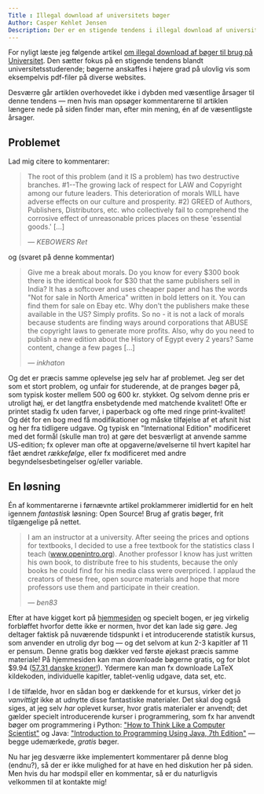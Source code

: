 ```yaml
---
Title : Illegal download af universitets bøger
Author: Casper Kehlet Jensen
Description: Der er en stigende tendens i illegal download af universitetsbøger på nettet. Men hvad er årsagen? Og er der løsninger til at modvirke denne tendens?
---
```


For nyligt læste jeg følgende artikel
[om illegal download af bøger til brug på Universitet](http://www.washingtonpost.com/blogs/answer-sheet/wp/2014/09/17/more-students-are-illegally-downloading-college-textbooks-for-free/).
Den sætter fokus på en stigende tendens blandt universitetsstuderende; bøgerne
anskaffes i højere grad på ulovlig vis som eksempelvis pdf-filer på diverse
websites.

Desværre går artiklen overhovedet ikke i dybden med væsentlige årsager til denne
tendens &mdash; men hvis man opsøger kommentarerne til artiklen længere nede
på siden finder man, efter min mening, én af de væsentligste årsager.

## Problemet
Lad mig citere to kommentarer:

> The root of this problem (and it IS a problem) has two destructive branches.
> \#1--The growing lack of respect for LAW and Copyright among our future
> leaders. This deterioration of morals WILL have adverse effects on our culture
> and prosperity. \#2) GREED of Authors, Publishers, Distributors, etc. who
> collectively fail to comprehend the corrosive effect of unreasonable prices
> places on these 'essential goods.' [...]
> 
> &mdash; <cite>KEBOWERS Ret</cite>

og (svaret på denne kommentar)

> Give me a break about morals. Do you know for every $300 book there is the
> identical book for $30 that the same publishers sell in India? It has a
> softcover and uses cheaper paper and has the words "Not for sale in North
> America" written in bold letters on it. You can find them for sale on Ebay
> etc. Why don't the publishers make these available in the US? Simply profits.
> So no - it is not a lack of morals because students are finding ways around
> corporations that ABUSE the copyright laws to generate more profits. Also,
> why do you need to publish a new edition about the History of Egypt every 2
> years? Same content, change a few pages [...]
> 
> &mdash; <cite>inkhaton</cite>

Og det er præcis samme oplevelse jeg selv har af problemet.
Jeg ser det som et stort problem, og unfair for studerende, at de pranges
bøger på, som typisk koster mellem 500 og 600 kr. stykket. Og selvom denne pris
er utroligt høj, er det langtfra ensbetydende med matchende kvalitet!
Ofte er printet stadig fx uden farver, i paperback og ofte med ringe
print-kvalitet! Og dét for en bog med få modifikationer og måske tilføjelse af
et afsnit hist og her fra tidligere udgave. Og typisk en "International Edition"
modificeret med det formål (skulle man tro) at gøre det besværligt at anvende
samme US-edition; fx oplever man ofte at opgaverne/øvelserne til hvert kapitel
har fået ændret *rækkefølge*, eller fx modificeret med andre
begyndelsesbetingelser og/eller variable.

## En løsning
Én af kommentarerne i førnævnte artikel proklammerer imidlertid for en helt
igennem *fantastisk* løsning: Open Source! Brug af gratis bøger, frit
tilgængelige på nettet.

> I am an instructor at a university. After seeing the prices and options for
> textbooks, I decided to use a free textbook for the statistics class I teach
> (www.openintro.org). Another professor I know has just written his own book,
> to distribute free to his students, because the only books he could find for
> his media class were overpriced. I applaud the creators of these free, open
> source materials and hope that more professors use them and participate in
> their creation.
> 
> &mdash; <cite>ben83</cite>

Efter at have kigget kort på [hjemmesiden](http://www.openintro.org/index.php)
og specielt bogen, er jeg virkelig forbløffet hvorfor dette ikke er normen, hvor
det kan lade sig gøre. Jeg deltager faktisk på nuværende tidspunkt i et
introducerende statistik kursus, som anvender en utrolig dyr bog &mdash; og det
selvom at kun 2-3 kapitler af 11 er pensum. Denne gratis bog dækker ved første
øjekast præcis samme materiale! På hjemmesiden kan man downloade bøgerne gratis,
og for blot $9.94 ([57.31 danske kroner!](https://www.google.dk/search?q=9.94+%24#q=%249.94+in+dkk)).
Ydermere kan man fx downloade LaTeX kildekoden, individuelle kapitler, tablet-venlig
udgave, data set, etc.

I de tilfælde, hvor en sådan bog er dækkende for et kursus, virker det jo
*vanvittigt* ikke at udnytte disse fantastiske materialer. Det skal dog også
siges, at jeg selv *har* oplevet kurser, hvor gratis materialer er anvendt;
det gælder specielt introducerende kurser i programmering, som fx har anvendt
bøger om programmering i Python: ["How to Think Like a Computer Scientist"](http://greenteapress.com/thinkpython/thinkpython.html)
og Java: ["Introduction to Programming Using Java, 7th Edition"](http://math.hws.edu/javanotes/)
&mdash; begge udemærkede, *gratis* bøger.

Nu har jeg desværre ikke implementert kommentarer på denne blog (endnu?),
så der er ikke mulighed for at have en hed diskution her på siden.
Men hvis du har modspil eller en kommentar, så er du naturligvis velkommen til
at kontakte mig!